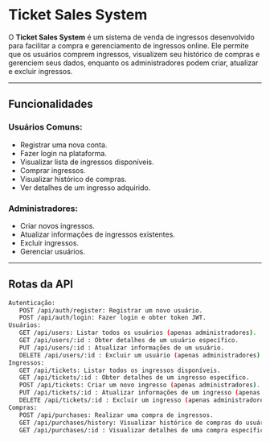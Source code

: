 # Ticket Sales System

O **Ticket Sales System** é um sistema de venda de ingressos desenvolvido para facilitar a compra e gerenciamento de ingressos online. Ele permite que os usuários comprem ingressos, visualizem seu histórico de compras e gerenciem seus dados, enquanto os administradores podem criar, atualizar e excluir ingressos.

---

## Funcionalidades

### **Usuários Comuns**:
- Registrar uma nova conta.
- Fazer login na plataforma.
- Visualizar lista de ingressos disponíveis.
- Comprar ingressos.
- Visualizar histórico de compras.
- Ver detalhes de um ingresso adquirido.

### **Administradores**:
- Criar novos ingressos.
- Atualizar informações de ingressos existentes.
- Excluir ingressos.
- Gerenciar usuários.

---
## Rotas da API
 ```bash
Autenticação:
    POST /api/auth/register: Registrar um novo usuário.
    POST /api/auth/login: Fazer login e obter token JWT.
Usuários:
    GET /api/users: Listar todos os usuários (apenas administradores).
    GET /api/users/:id : Obter detalhes de um usuário específico.
    PUT /api/users/:id : Atualizar informações de um usuário.
    DELETE /api/users/:id : Excluir um usuário (apenas administradores).
Ingressos:
    GET /api/tickets: Listar todos os ingressos disponíveis.
    GET /api/tickets/:id : Obter detalhes de um ingresso específico.
    POST /api/tickets: Criar um novo ingresso (apenas administradores).
    PUT /api/tickets/:id : Atualizar informações de um ingresso (apenas administradores).
    DELETE /api/tickets/:id : Excluir um ingresso (apenas administradores).
Compras:
    POST /api/purchases: Realizar uma compra de ingressos.
    GET /api/purchases/history: Visualizar histórico de compras do usuário logado.
    GET /api/purchases/:id : Visualizar detalhes de uma compra específica.
